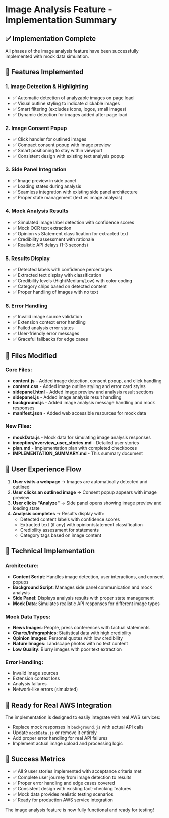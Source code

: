 # Image Analysis Feature - Implementation Summary

## ✅ Implementation Complete

All phases of the image analysis feature have been successfully implemented with mock data simulation.

## 🚀 Features Implemented

### 1. **Image Detection & Highlighting**
- ✅ Automatic detection of analyzable images on page load
- ✅ Visual outline styling to indicate clickable images
- ✅ Smart filtering (excludes icons, logos, small images)
- ✅ Dynamic detection for images added after page load

### 2. **Image Consent Popup**
- ✅ Click handler for outlined images
- ✅ Compact consent popup with image preview
- ✅ Smart positioning to stay within viewport
- ✅ Consistent design with existing text analysis popup

### 3. **Side Panel Integration**
- ✅ Image preview in side panel
- ✅ Loading states during analysis
- ✅ Seamless integration with existing side panel architecture
- ✅ Proper state management (text vs image analysis)

### 4. **Mock Analysis Results**
- ✅ Simulated image label detection with confidence scores
- ✅ Mock OCR text extraction
- ✅ Opinion vs Statement classification for extracted text
- ✅ Credibility assessment with rationale
- ✅ Realistic API delays (1-3 seconds)

### 5. **Results Display**
- ✅ Detected labels with confidence percentages
- ✅ Extracted text display with classification
- ✅ Credibility levels (High/Medium/Low) with color coding
- ✅ Category chips based on detected content
- ✅ Proper handling of images with no text

### 6. **Error Handling**
- ✅ Invalid image source validation
- ✅ Extension context error handling
- ✅ Failed analysis error states
- ✅ User-friendly error messages
- ✅ Graceful fallbacks for edge cases

## 📁 Files Modified

### Core Files:
- **content.js** - Added image detection, consent popup, and click handling
- **content.css** - Added image outline styling and error card styles
- **sidepanel.html** - Added image preview and analysis result sections
- **sidepanel.js** - Added image analysis result handling
- **background.js** - Added image analysis message handling and mock responses
- **manifest.json** - Added web accessible resources for mock data

### New Files:
- **mockData.js** - Mock data for simulating image analysis responses
- **inception/overview_user_stories.md** - Detailed user stories
- **plan.md** - Implementation plan with completed checkboxes
- **IMPLEMENTATION_SUMMARY.md** - This summary document

## 🎯 User Experience Flow

1. **User visits a webpage** → Images are automatically detected and outlined
2. **User clicks an outlined image** → Consent popup appears with image preview
3. **User clicks "Analyze"** → Side panel opens showing image preview and loading state
4. **Analysis completes** → Results display with:
   - Detected content labels with confidence scores
   - Extracted text (if any) with opinion/statement classification
   - Credibility assessment for statements
   - Category tags based on image content

## 🔧 Technical Implementation

### Architecture:
- **Content Script**: Handles image detection, user interactions, and consent popups
- **Background Script**: Manages side panel communication and mock analysis
- **Side Panel**: Displays analysis results with proper state management
- **Mock Data**: Simulates realistic API responses for different image types

### Mock Data Types:
- **News Images**: People, press conferences with factual statements
- **Charts/Infographics**: Statistical data with high credibility
- **Opinion Images**: Personal quotes with low credibility
- **Nature Images**: Landscape photos with no text content
- **Low Quality**: Blurry images with poor text extraction

### Error Handling:
- Invalid image sources
- Extension context loss
- Analysis failures
- Network-like errors (simulated)

## 🚀 Ready for Real AWS Integration

The implementation is designed to easily integrate with real AWS services:
- Replace mock responses in `background.js` with actual API calls
- Update `mockData.js` or remove it entirely
- Add proper error handling for real API failures
- Implement actual image upload and processing logic

## 🎉 Success Metrics

- ✅ All 9 user stories implemented with acceptance criteria met
- ✅ Complete user journey from image detection to results
- ✅ Proper error handling and edge cases covered
- ✅ Consistent design with existing fact-checking features
- ✅ Mock data provides realistic testing scenarios
- ✅ Ready for production AWS service integration

The image analysis feature is now fully functional and ready for testing!
